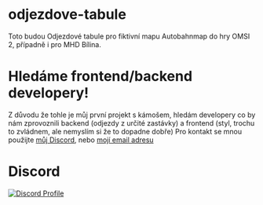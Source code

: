 # odjezdove-tabule

Toto budou Odjezdové tabule pro fiktivní mapu Autobahnmap do hry OMSI 2, případně i pro MHD Bílina.



# Hledáme frontend/backend developery!
Z důvodu že tohle je můj první projekt s kámošem, hledám developery co by nám zprovoznili backend (odjezdy z určité zastávky) a frontend (styl, trochu to zvládnem, ale nemyslím si že to dopadne dobře)
Pro kontakt se mnou použijte [můj Discord](https://discord.com/users/696826147081814027), nebo [mojí email adresu](mailto:mapy.od.fanousku@post.cz)


# Discord
[![Discord Profile](https://discord.c99.nl/widget/theme-3/696826147081814027.png)](https://discord.com/users/696826147081814027)
